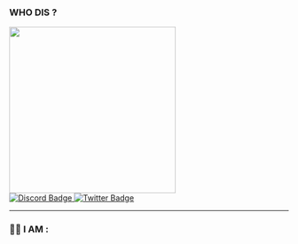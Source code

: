 ### WHO DIS ?

<div id="header" align="left">
	<img src="https://media.tenor.com/mAc8NGZWrEEAAAAC/wrench-cult-of-ashes.gif" width="300"/>
</div>
<!--
<div id="badges">
  <a href="your-linkedin-URL">
    <img src="https://img.shields.io/badge/LinkedIn-D60270?style=for-the-badge&logo=linkedin&logoColor=white" alt="LinkedIn Badge"/>
  </a>
-->
  <a href="DISCORD INVITE LINK HERE">
    <img src="https://img.shields.io/badge/Discord-9B4F96?style=for-the-badge&logo=discord&logoColor=white" alt="Discord Badge"/>
  </a>
  <a href="https://twitter.com/TheWrenchXR">
    <img src="https://img.shields.io/badge/Twitter-0038A8?style=for-the-badge&logo=twitter&logoColor=white" alt="Twitter Badge"/>
  </a>
</div>

<div id="header" align="left">
	<img src="https://komarev.com/ghpvc/?username=The-Wrench&style=flat-square&color=800080" alt=""/>
	
</div>


---

### :man_technologist: I AM :


